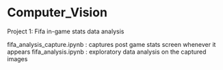 # Computer_Vision

Project 1: Fifa in-game stats data analysis

  fifa_analysis_capture.ipynb : captures post game stats screen whenever it appears
  fifa_analysis.ipynb : exploratory data analysis on the captured images
